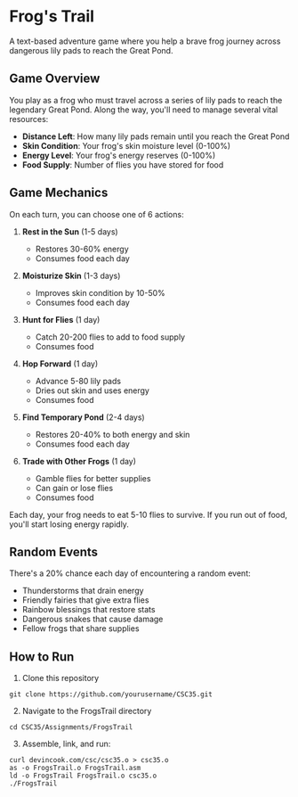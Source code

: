 # Frog's Trail

A text-based adventure game where you help a brave frog journey across dangerous lily pads to reach the Great Pond.

## Game Overview

You play as a frog who must travel across a series of lily pads to reach the legendary Great Pond. Along the way, you'll need to manage several vital resources:

- **Distance Left**: How many lily pads remain until you reach the Great Pond
- **Skin Condition**: Your frog's skin moisture level (0-100%)
- **Energy Level**: Your frog's energy reserves (0-100%)
- **Food Supply**: Number of flies you have stored for food

## Game Mechanics

On each turn, you can choose one of 6 actions:

1. **Rest in the Sun** (1-5 days)
   - Restores 30-60% energy
   - Consumes food each day

2. **Moisturize Skin** (1-3 days)
   - Improves skin condition by 10-50%
   - Consumes food each day

3. **Hunt for Flies** (1 day)
   - Catch 20-200 flies to add to food supply
   - Consumes food

4. **Hop Forward** (1 day)
   - Advance 5-80 lily pads
   - Dries out skin and uses energy
   - Consumes food

5. **Find Temporary Pond** (2-4 days)
   - Restores 20-40% to both energy and skin
   - Consumes food each day

6. **Trade with Other Frogs** (1 day)
   - Gamble flies for better supplies
   - Can gain or lose flies
   - Consumes food

Each day, your frog needs to eat 5-10 flies to survive. If you run out of food, you'll start losing energy rapidly.

## Random Events

There's a 20% chance each day of encountering a random event:
- Thunderstorms that drain energy
- Friendly fairies that give extra flies
- Rainbow blessings that restore stats
- Dangerous snakes that cause damage
- Fellow frogs that share supplies

## How to Run

1. Clone this repository

```
git clone https://github.com/yourusername/CSC35.git
```

2. Navigate to the FrogsTrail directory

```
cd CSC35/Assignments/FrogsTrail
```

3. Assemble, link, and run:

```
curl devincook.com/csc/csc35.o > csc35.o
as -o FrogsTrail.o FrogsTrail.asm
ld -o FrogsTrail FrogsTrail.o csc35.o
./FrogsTrail
```
